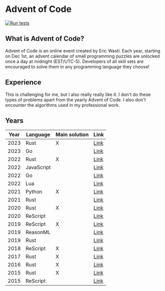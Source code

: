 # Advent of Code

[![Run tests](https://github.com/believer/advent-of-code/workflows/Run%20tests/badge.svg)](https://github.com/believer/advent-of-code/actions?query=workflow%3A%22Run+tests%22)

## What is Advent of Code?

Advent of Code is an online event created by Eric Wastl. Each year, starting on Dec 1st, an advent calendar of small programming puzzles are unlocked once a day at midnight (EST/UTC-5). Developers of all skill sets are encouraged to solve them in any programming language they choose!

## Experience

This is challenging for me, but I also really really like it. I don't do these types of problems apart from the yearly Advent of Code. I also don't encounter the algorithms used in my professional work.

## Years

| Year | Language   | Main solution | Link                     |
| ---- | ---------- | ------------- | ------------------------ |
| 2023 | Rust       | X             | [Link](/rust/2023)       |
| 2023 | Go         |               | [Link](/go/2023)         |
| 2022 | Rust       | X             | [Link](/rust/2022)       |
| 2022 | JavaScript |               | [Link](/javascript/2022) |
| 2022 | Go         |               | [Link](/go/2022)         |
| 2022 | Lua        |               | [Link](/lua/2022)        |
| 2021 | Python     | X             | [Link](/python/2021)     |
| 2021 | Rust       |               | [Link](/rust/2021)       |
| 2020 | Rust       | X             | [Link](/rust/2020)       |
| 2020 | ReScript   |               | [Link](/rescript/2020)   |
| 2019 | ReScript   | X             | [Link](/rescript/2019)   |
| 2019 | ReasonML   |               | [Link](/reasonml/2019)   |
| 2019 | Rust       |               | [Link](/rust/2019)       |
| 2018 | ReScript   | X             | [Link](/rescript/2018)   |
| 2017 | Rust       | X             | [Link](/rust/2017)       |
| 2016 | Rust       | X             | [Link](/rust/2016)       |
| 2015 | Rust       | X             | [Link](/rust/2015)       |
| 2015 | ReScript   |               | [Link](/rescript/2015)   |
